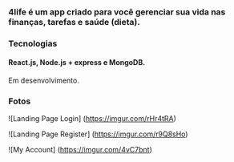 ### 4life é um app criado para você gerenciar sua vida nas finanças, tarefas e saúde (dieta).

### Tecnologias
#### React.js, Node.js + express e MongoDB.

Em desenvolvimento.

### Fotos
![Landing Page Login] (https://imgur.com/rHr4tRA)


![Landing Page Register] (https://imgur.com/r9Q8sHo)

![My Account] (https://imgur.com/4vC7bnt)